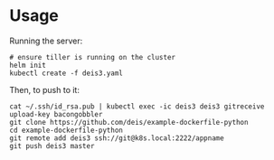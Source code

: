# Usage

Running the server:

```
# ensure tiller is running on the cluster
helm init
kubectl create -f deis3.yaml
```

Then, to push to it:

```
cat ~/.ssh/id_rsa.pub | kubectl exec -ic deis3 deis3 gitreceive upload-key bacongobbler
git clone https://github.com/deis/example-dockerfile-python
cd example-dockerfile-python
git remote add deis3 ssh://git@k8s.local:2222/appname
git push deis3 master
```
